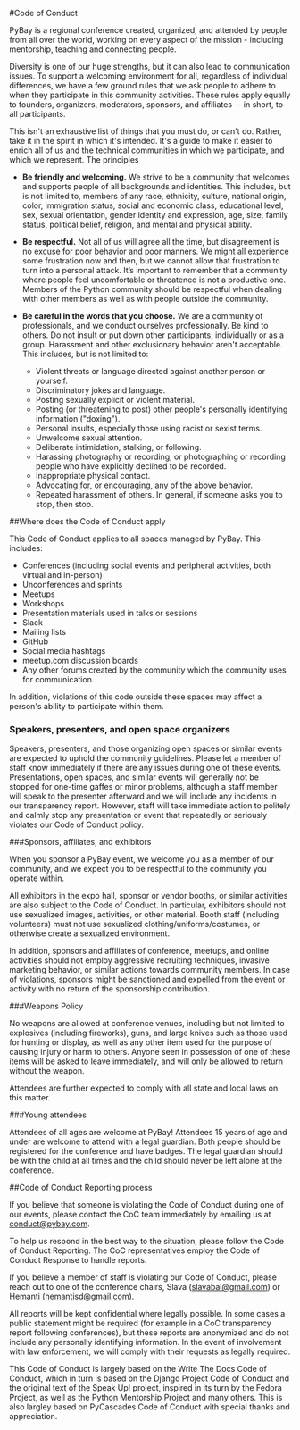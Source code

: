 #Code of Conduct

PyBay is a regional conference created, organized, and attended by people from all over the world, working on every aspect of the mission - including mentorship, teaching and connecting people.

Diversity is one of our huge strengths, but it can also lead to communication issues. To support a welcoming environment for all, regardless of individual differences, we have a few ground rules that we ask people to adhere to when they participate in this community activities. These rules apply equally to founders, organizers, moderators, sponsors, and affiliates -- in short, to all participants.

This isn't an exhaustive list of things that you must do, or can't do. Rather, take it in the spirit in which it's intended. It's a guide to make it easier to enrich all of us and the technical communities in which we participate, and which we represent.
The principles

 - **Be friendly and welcoming.** We strive to be a community that welcomes and supports people of all backgrounds and identities. This includes, but is not limited to, members of any race, ethnicity, culture, national origin, color, immigration status, social and economic class, educational level, sex, sexual orientation, gender identity and expression, age, size, family status, political belief, religion, and mental and physical ability.
 - **Be respectful.** Not all of us will agree all the time, but disagreement is no excuse for poor behavior and poor manners. We might all experience some frustration now and then, but we cannot allow that frustration to turn into a personal attack. It’s important to remember that a community where people feel uncomfortable or threatened is not a productive one. Members of the Python community should be respectful when dealing with other members as well as with people outside the community.
 - **Be careful in the words that you choose.** We are a community of professionals, and we conduct ourselves professionally. Be kind to others. Do not insult or put down other participants, individually or as a group. Harassment and other exclusionary behavior aren't acceptable. This includes, but is not limited to:

     - Violent threats or language directed against another person or yourself.
     - Discriminatory jokes and language.
     - Posting sexually explicit or violent material.
     - Posting (or threatening to post) other people's personally identifying information ("doxing").
     - Personal insults, especially those using racist or sexist terms.
     - Unwelcome sexual attention.
     - Deliberate intimidation, stalking, or following.
     - Harassing photography or recording, or photographing or recording people who have explicitly declined to be recorded.
     - Inappropriate physical contact.
     - Advocating for, or encouraging, any of the above behavior.
     - Repeated harassment of others. In general, if someone asks you to stop, then stop.

##Where does the Code of Conduct apply

This Code of Conduct applies to all spaces managed by PyBay. This includes:

 - Conferences (including social events and peripheral activities, both virtual and in-person)
 - Unconferences and sprints
 - Meetups
 - Workshops
 - Presentation materials used in talks or sessions
 - Slack
 - Mailing lists
 - GitHub
 - Social media hashtags
 - meetup.com discussion boards
 - Any other forums created by the community which the community uses for communication.

In addition, violations of this code outside these spaces may affect a person's ability to participate within them.

### Speakers, presenters, and open space organizers

Speakers, presenters, and those organizing open spaces or similar events are expected to uphold the community guidelines. Please let a member of staff know immediately if there are any issues during one of these events. Presentations, open spaces, and similar events will generally not be stopped for one-time gaffes or minor problems, although a staff member will speak to the presenter afterward and we will include any incidents in our transparency report. However, staff will take immediate action to politely and calmly stop any presentation or event that repeatedly or seriously violates our Code of Conduct policy.

###Sponsors, affiliates, and exhibitors

When you sponsor a PyBay event, we welcome you as a member of our community, and we expect you to be respectful to the community you operate within.

All exhibitors in the expo hall, sponsor or vendor booths, or similar activities are also subject to the Code of Conduct. In particular, exhibitors should not use sexualized images, activities, or other material. Booth staff (including volunteers) must not use sexualized clothing/uniforms/costumes, or otherwise create a sexualized environment.

In addition, sponsors and affiliates of conference, meetups, and online activities should not employ aggressive recruiting techniques, invasive marketing behavior, or similar actions towards community members. In case of violations, sponsors might be sanctioned and expelled from the event or activity with no return of the sponsorship contribution.

###Weapons Policy

No weapons are allowed at conference venues, including but not limited to explosives (including fireworks), guns, and large knives such as those used for hunting or display, as well as any other item used for the purpose of causing injury or harm to others. Anyone seen in possession of one of these items will be asked to leave immediately, and will only be allowed to return without the weapon.

Attendees are further expected to comply with all state and local laws on this matter.

###Young attendees

Attendees of all ages are welcome at PyBay! Attendees 15 years of age and under are welcome to attend with a legal guardian. Both people should be registered for the conference and have badges. The legal guardian should be with the child at all times and the child should never be left alone at the conference.

##Code of Conduct Reporting process

If you believe that someone is violating the Code of Conduct during one of our events, please contact the CoC team immediately by emailing us at [conduct@pybay.com](mailto:conduct@pybay.com).

To help us respond in the best way to the situation, please follow the Code of Conduct Reporting. The CoC representatives employ the Code of Conduct Response to handle reports.

If you believe a member of staff is violating our Code of Conduct, please reach out to one of the conference chairs, Slava (slavabal@gmail.com) or Hemanti (hemantisd@gmail.com).

All reports will be kept confidential where legally possible. In some cases a public statement might be required (for example in a CoC transparency report following conferences), but these reports are anonymized and do not include any personally identifying information. In the event of involvement with law enforcement, we will comply with their requests as legally required.

This Code of Conduct is largely based on the Write The Docs Code of Conduct, which in turn is based on the Django Project Code of Conduct and the original text of the Speak Up! project, inspired in its turn by the Fedora Project, as well as the Python Mentorship Project and many others. This is also largley based on PyCascades Code of Conduct with special thanks and appreciation.
